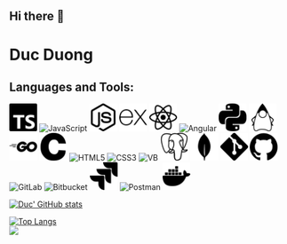 ## Hi there 👋

<!--
**DucLUT/DucLUT** is a ✨ _special_ ✨ repository because its `README.md` (this file) appears on your GitHub profile.

Here are some ideas to get you started:

- 🔭 I’m currently working on ...
- 🌱 I’m currently learning ...
- 👯 I’m looking to collaborate on ...
- 🤔 I’m looking for help with ...
- 💬 Ask me about ...
- 📫 How to reach me: ...
- 😄 Pronouns: ...
- ⚡ Fun fact: ...


-->
# Duc Duong

## Languages and Tools:

<p float="left">
    <img src="./icons/typescript.svg" alt="TypeScript" width="50" height="50">
    <img src="./icons/javascript.svg" alt="JavaScript" width="50" height="50">
    <img src="./icons/nodedotjs.svg" alt="Nodejs" width="50" height="50">
    <img src="./icons/express.svg" alt="Express" width="50" height="50">
    <img src="./icons/react.svg" alt="React" width="50" height="50">
    <img src="./icons/angular.svg" alt="Angular" width="50" height="50">
    <img src="./icons/python.svg" alt="Python" width="50" height="50">
    <img src="./icons/openjdk.svg" alt="Java" width="50" height="50">
    <img src="./icons/go.svg" alt="Golang" width="50" height="50">
    <img src="./icons/c.svg" alt="C" width="50" height="50">
    <img src="./icons/html5.svg" alt="HTML5" width="50" height="50">
    <img src="./icons/css3.svg" alt="CSS3" width="50" height="50">
    <img src="./icons/visualbasic.svg" alt="VB" width="50" height="50">
    <img src="./icons/postgresql.svg" alt="PostgreSQL" width="50" height="50">
    <img src="./icons/mongodb.svg" alt="MongoDB" width="50" height="50">
    <img src="./icons/git.svg" alt="Git" width="50" height="50">
    <img src="./icons/github.svg" alt="GitHub" width="50" height="50">
    <img src="./icons/gitlab.svg" alt="GitLab" width="50" height="50">
    <img src="./icons/bitbucket.svg" alt="Bitbucket" width="50" height="50">
    <img src="./icons/jira.svg" alt="Jira" width="50" height="50">
    <img src="./icons/postman.svg" alt="Postman" width="50" height="50">
    <img src="./icons/docker.svg" alt="Docker" width="50" height="50">
</p>

[![Duc' GitHub stats](https://github-readme-stats.vercel.app/api?username=DucLUT&theme=tokyonight&hide_border=false)](https://github.com/DucLUT/github-readme-stats)

[![Top Langs](https://github-readme-stats.vercel.app/api/top-langs/?username=DucLUT&theme=tokyonight&hide_border=false&include_all_commits=true&count_private=true&layout=compact)](https://github.com/Neniuk/github-readme-stats)  
[![](https://visitcount.itsvg.in/api?id=DucLUT&label=Profile%20Views&icon=0&pretty=true&color=0)](https://visitcount.itsvg.in)
